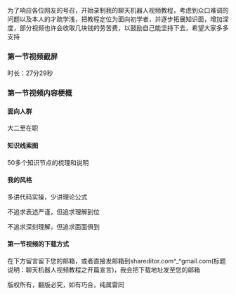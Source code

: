 为了响应各位网友的号召，开始录制我的聊天机器人视频教程，考虑到众口难调的问题以及本人的才疏学浅，把教程定位为面向初学者，并逐步拓展知识面，增加深度，部分视频也许会收取几块钱的劳苦费，以鼓励自己能坚持下去，希望大家多多支持 

 

### 第一节视频截屏


时长：27分29秒

 

### 第一节视频内容梗概

#### 面向人群
大二至在职

 

#### 知识线索图
50多个知识节点的梳理和说明

#### 我的风格

多讲代码实操，少讲理论公式

不追求表述严谨，但追求理解到位

不追求深刻理解，但追求面面俱到

#### 第一节视频的下载方式

在下方留言留下您的邮箱，或者直接发邮箱到shareditor.com^_^gmail.com(标题说明：聊天机器人视频教程之开篇宣言)，我会把下载地址发至您的邮箱

版权所有，翻版必究，如有巧合，纯属雷同